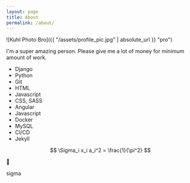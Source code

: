 ```yaml
---
layout: page
title: About
permalink: /about/
---
```


![Kuhl Photo Bro]({{ "/assets/profile_pic.jpg" | absolute_url }} "pro")

I'm a super amazing person. Please give me a lot of money for minimum amount of work.

- Django
- Python
- Git
- HTML
- Javascript
- CSS, SASS
- Angular
- Javascript
- Docker
- MySQL
- CI/CD
- Jekyll

$$ \Sigma_i x_i a_i^2 = \frac{1}{\pi^2} $$

:poop:


sigma